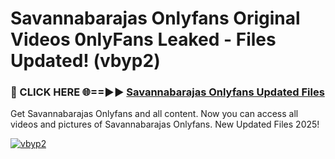 # Savannabarajas Onlyfans Original Videos 0nlyFans Leaked - Files Updated! (vbyp2)

<h3>🔴 CLICK HERE 🌐==►► <a href="https://tinyurl.com/2m67pmp6" rel="nofollow">Savannabarajas Onlyfans Updated Files</a></h3>

Get Savannabarajas Onlyfans and all content. Now you can access all videos and pictures of Savannabarajas Onlyfans. New Updated Files 2025!

[![vbyp2](https://i.imgur.com/H4QAA4z.gif)](https://tinyurl.com/2m67pmp6)